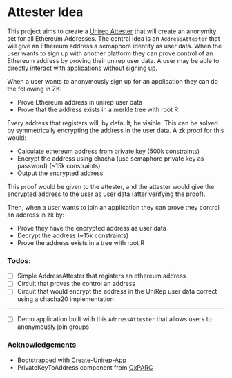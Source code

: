 # Attester Idea

This project aims to create a [Unirep Attester](https://developer.unirep.io/docs/protocol/users-and-attesters#:~:text=Attesters%20%F0%9F%91%91%E2%80%8B,the%20users%27%20reputation.) that will create an anonymity set for all Ethereum Addresses. The central idea is an `AddressAttester` that will give an Ethereum address a semaphore identity as user data. When the user wants to sign up with another platform they can prove control of an Ethereum address by proving their unirep user data. A user may be able to directly interact with applications without signing up.

When a user wants to anonymously sign up for an application they can do the following in ZK:

- Prove Ethereum address in unirep user data
- Prove that the address exists in a merkle tree with root R

Every address that registers will, by default, be visible. This can be solved by symmetrically encrypting the address in the user data. A zk proof for this would:

- Calculate ethereum address from private key (500k constraints)
- Encrypt the address using chacha (use semaphore private key as password) (~15k constraints)
- Output the encrypted address

This proof would be given to the attester, and the attester would give the encrypted address to the user as user data (after verifying the proof).

Then, when a user wants to join an application they can prove they control an address in zk by:

- Prove they have the encrypted address as user data
- Decrypt the address (~15k constraints)
- Prove the address exists in a tree with root R

### Todos:

- [ ] Simple AddressAttester that registers an ethereum address
- [ ] Circuit that proves the control an address 
- [ ] Circuit that would encrypt the address in the UniRep user data correct using a chacha20 implementation 
---
- [ ] Demo application built with this `AddressAttester` that allows users to anonymously join groups 

### Acknowledgements

- Bootstrapped with [Create-Unirep-App](https://github.com/Unirep/create-unirep-app)
- PrivateKeyToAddress component from [OxPARC](https://github.com/0xPARC/circom-ecdsa)
